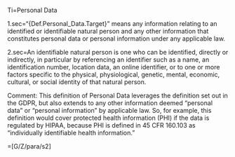 Ti=Personal Data

1.sec=“{Def.Personal_Data.Target}” means any information relating to an identified or identifiable natural person and any other information that constitutes personal data or personal information under any applicable law.

2.sec=An identifiable natural person is one who can be identified, directly or indirectly, in particular by referencing an identifier such as a name, an identification number, location data, an online identifier, or to one or more factors specific to the physical, physiological, genetic, mental, economic, cultural, or social identity of that natural person.

Comment: This definition of Personal Data leverages the definition set out in the GDPR, but also extends to any other information deemed “personal data” or “personal information” by applicable law. So, for example, this definition would cover protected health information (PHI) if the data is regulated by HIPAA, because PHI is defined in 45 CFR 160.103 as “individually identifiable health information.”

=[G/Z/para/s2]

